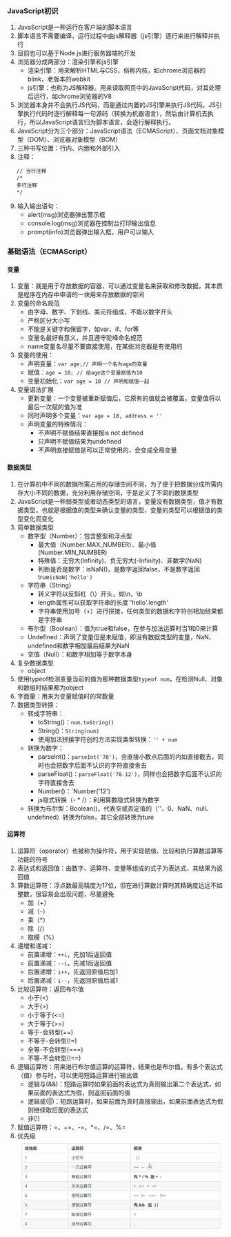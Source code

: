 ### JavaScript初识
1. JavaScript是一种运行在客户端的脚本语言
2. 脚本语言不需要编译，运行过程中由js解释器（js引擎）逐行来进行解释并执行
3. 目前也可以基于Node.js进行服务器端的开发
4. 浏览器分成两部分：渲染引擎和js引擎
   * 渲染引擎：用来解析HTML与CSS，俗称内核，如chrome浏览器的blink，老版本的webkit
   * js引擎：也称为JS解释器。用来读取网页中的JavaScript代码，对其处理后运行，如chrome浏览器的V8
5. 浏览器本身并不会执行JS代码，而是通过内置的JS引擎来执行JS代码。JS引擎执行代码时逐行解释每一句源码（转换为机器语言），然后由计算机去执行，所以JavaScript语言归为脚本语言，会逐行解释执行。
6. JavaScript分为三个部分：JavaScript语法（ECMAScript）、页面文档对象模型（DOM）、浏览器对象模型（BOM）
7. 三种书写位置：行内、内嵌和外部引入
8. 注释：                  
``` 
   // 当行注释
   /*
   多行注释
   */
```
9. 输入输出语句：
   * alert(msg)浏览器弹出警示框
   * console.log(msg)浏览器在控制台打印输出信息
   * prompt(info)浏览器弹出输入框，用户可以输入
### 基础语法（ECMAScript）
#### 变量
1. 变量：就是用于存放数据的容器，可以通过变量名来获取和修改数据，其本质是程序在内存中申请的一块用来存放数据的空间
2. 变量的命名规范
   * 由字母、数字、下划线、美元符组成，不能以数字开头
   * 严格区分大小写
   * 不能是关键字和保留字，如var、if、for等
   * 变量名最好有意义，并且遵守驼峰命名规范
   * name变量名尽量不要直接使用，在某些浏览器是有使用的
3. 变量的使用：
   * 声明变量：`var age;// 声明一个名为age的变量`
   * 赋值：`age = 10; // 给age这个变量赋值为10`
   * 变量初始化：`var age = 10 // 声明和赋值一起`
4. 变量语法扩展
   * 更新变量：一个变量被重新赋值后，它原有的值就会被覆盖，变量值将以最后一次赋的值为准
   * 同时声明多个变量：`var age = 18, address = ''`
   * 声明变量的特殊情况：
     * 不声明不赋值结果直接报is not defined
     * 只声明不赋值结果为undefined 
     * 不声明直接赋值是可以正常使用的，会变成全局变量
#### 数据类型
1. 在计算机中不同的数据所需占用的存储空间不同，为了便于把数据分成所需内存大小不同的数据，充分利用存储空间，于是定义了不同的数据类型
2. JavaScript是一种弱类型或者动态类型的语言，变量没有数据类型，值才有数据类型，也就是根据值的类型来确认变量的类型，变量的类型可以根据值的类型变化而变化
3. 简单数据类型
   * 数字型（Number）：包含整型和浮点型
     * 最大值（Number.MAX_NUMBER）、最小值(Number.MIN_NUMBER)
     * 特殊值：无穷大(Infinity)、负无穷大(-Infinity)、非数字(NaN)
     * 判断是否是数字：isNaN()，是数字返回false，不是数字返回true`isNaN('hello')`
   * 字符串（String）
     * 转义字符以反斜杠（\）开头，如\n，\b
     * length属性可以获取字符串的长度`'hello'.length'
     * 字符串使用加号（+）进行拼接，任何类型的数据和字符创相加结果都是字符串
   * 布尔型（Boolean）：值为true和false，在参与加法运算时当1和0来计算
   * Undefined：声明了变量但是未赋值，即没有数据类型的变量，NaN、undefined和数字相加最后结果为NaN
   * 空值（Null）：和数字相加等于数字本身
4. 复杂数据类型
   * object
5. 使用typeof检测变量当前的值为那种数据类型`typeof num`，在检测Null、对象和数组时结果都为object
6. 字面量：用来为变量赋值时的常数量
7. 数据类型转换：
   * 转成字符串：
     * toString()：`num.toString()`
     * String()：`String(num)`
     * 使用加法拼接字符创的方法实现类型转换：`'' + num`
   * 转换为数字：
     * parseInt()：`parseInt('78')`，会直接小数点后面的内如直接截去，同时也会把数字后面不认识的字符直接舍去
     * parseFloat()：`parseFloat('78.12')`，同样也会把数字后面不认识的字符直接舍去
     * Number()：`Number('12')
     * js隐式转换（- * /）：利用算数隐式转换为数字
   * 转换为布尔型：Boolean()，代表空或否定值的（''、0、NaN、null、undefined）转换为false，其它全部转换为ture
#### 运算符
1. 运算符（operator）也被称为操作符，用于实现赋值、比较和执行算数运算等功能的符号
2. 表达式和返回值：由数字、运算符、变量等组成的式子为表达式，其结果为返回值
3. 算数运算符：浮点数最高精度为17位，但在进行算数计算时其精确度远远不如整数，很容易会出现问题，尽量避免
   * 加（+）
   * 减（-）
   * 乘（*）
   * 除（/）
   * 取模（%）
4. 递增和递减：
   * 前置递增：`++i`，先加1后返回值
   * 前置递减：`--i`，先减1后返回值
   * 后置递增：`i++`，先返回原值后加1
   * 后置递减：`i--`，先返回原值后减1
5. 比较运算符：返回布尔值
   * 小于(<)
   * 大于(>)
   * 小于等于(<=)
   * 大于等于(>=)
   * 等于-会转型(==)
   * 不等于-会转型(!=)
   * 全等-不会转型(===)
   * 不等-不会转型(!==)
6. 逻辑运算符：用来进行布尔值运算的运算符，结果也是布尔值，有多个表达式（值）参与时，可以使用短路运算进行输出值
   * 逻辑与(&&)：短路运算时如果前面的表达式为真则输出第二个表达式，如果前面的表达式为假，则返回前面的值
   * 逻辑或(||)：短路运算时，如果前面为真时直接输出，如果前面表达式为假则继续取后面的表达式
   * 非(!)
7. 赋值运算符：=、+=、-=、*=、/=、%=
8. 优先级                   
![img_1.png](img_1.png)
